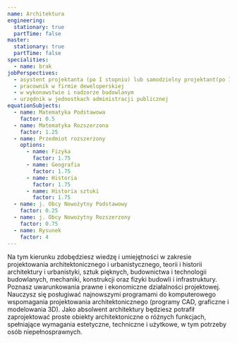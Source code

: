 ```yaml
---
name: Architektura
engineering:
  stationary: true
  partTime: false
master:
  stationary: true
  partTime: false
specialities:
  - name: brak
jobPerspectives:
  - asystent projektanta (po I stopniu) lub samodzielny projektant(po II stopniu studiów i uzyskaniu uprawnień) w pracowni architektonicznej i urbanistyczne
  - pracownik w firmie deweloperskiej
  - w wykonawstwie i nadzorze budowlanym
  - urzędnik w jednostkach administracji publicznej
equationSubjects:
  - name: Matematyka Podstawowa
    factor: 0.5
  - name: Matematyka Rozszerzona
    factor: 1.25
  - name: Przedmiot rozszerzony
    options:
      - name: Fizyka
        factor: 1.75
      - name: Geografia
        factor: 1.75
      - name: Historia
        factor: 1.75
      - name: Historia sztuki
        factor: 1.75
  - name: j. Obcy Nowożytny Podstawowy
    factor: 0.25
  - name: j. Obcy Nowożytny Rozszerzony
    factor: 0.75
  - name: Rysunek
    factor: 4
---
```


Na tym kierunku zdobędziesz wiedzę i umiejętności w zakresie projektowania architektonicznego i urbanistycznego, teorii i historii architektury i urbanistyki, sztuk pięknych, budownictwa i technologii budowlanych, mechaniki, konstrukcji oraz fizyki budowli i infrastruktury. Poznasz uwarunkowania prawne i ekonomiczne działalności projektowej. Nauczysz się
posługiwać najnowszymi programami do komputerowego wspomagania projektowania architektonicznego (programy CAD, graficzne i modelowania 3D). Jako absolwent architektury będziesz potrafił zaprojektować proste obiekty architektoniczne o różnych funkcjach, spełniające wymagania estetyczne, techniczne i użytkowe, w tym potrzeby osób niepełnosprawnych.
